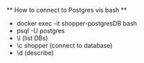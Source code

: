 
** How to connect to Postgres vis bash **
- docker exec -it shopper-postgresDB bash
- psql -U postgres 
- \l (list DBs)
- \c shopper (connect to database)
- \d (describe)